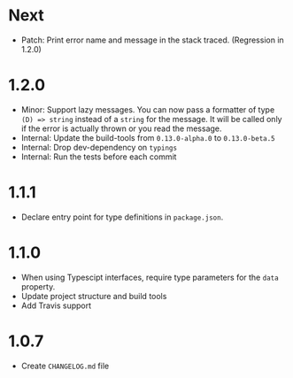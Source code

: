 # Next

- Patch: Print error name and message in the stack traced. (Regression in 1.2.0)

# 1.2.0

- Minor: Support lazy messages. You can now pass a formatter of type `(D) => string`
  instead of a `string` for the message. It will be called only if the error
  is actually thrown or you read the message.
- Internal: Update the build-tools from `0.13.0-alpha.0` to `0.13.0-beta.5`
- Internal: Drop dev-dependency on `typings`
- Internal: Run the tests before each commit

# 1.1.1

- Declare entry point for type definitions in `package.json`.

# 1.1.0

- When using Typescipt interfaces, require type parameters for the `data` property.
- Update project structure and build tools
- Add Travis support

# 1.0.7

- Create `CHANGELOG.md` file
